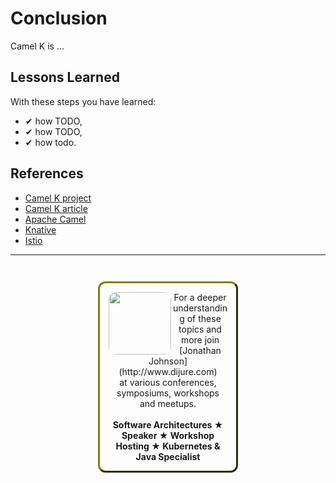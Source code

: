 # Conclusion #

Camel K is ...

## Lessons Learned ##

With these steps you have learned:

- &#x2714; how TODO,
- &#x2714; how TODO,
- &#x2714; how todo.

## References ##

- [Camel K project](https://github.com/apache/camel-k)
- [Camel K article](https://www.nicolaferraro.me/2018/10/15/introducing-camel-k/)
- [Apache Camel](https://github.com/apache/camel)
- [Knative](https://github.com/knative/docs/)
- [Istio](https://istio.io/)

------
<p style="text-align: center; padding: 1em; margin: 3em; margin-left: 10em; margin-right: 10em; border-; 1px; border-color: olive;  border-radius: 12px; border-style:outset">
<img align="left" src="/javajon/courses/kubernetes-pipelines/tekton/assets/jonathan-johnson.jpg" width="100" style="border-radius: 12px">
For a deeper understanding of these topics and more join <br>[Jonathan Johnson](http://www.dijure.com)<br> at various conferences, symposiums, workshops and meetups.
<br><br>
<b>Software Architectures ★ Speaker ★ Workshop Hosting ★ Kubernetes & Java Specialist</b>
</p>

